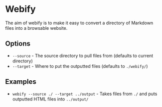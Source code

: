 Webify
======

The aim of webify is to make it easy to convert a directory of Markdown files into a browsable website.

Options
-------

* `--source` - The source directory to pull files from (defaults to current directory)
* `--target` - Where to put the outputted files (defaults to `./webify/`)

Examples
--------

* `webify --source ./ --target ../output` - Takes files from `./` and puts outputted HTML files into `../output/`

